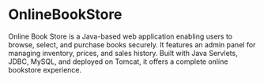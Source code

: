 # OnlineBookStore
Online Book Store is a Java-based web application enabling users to browse, select, and purchase books securely. It features an admin panel for managing inventory, prices, and sales history. Built with Java Servlets, JDBC, MySQL, and deployed on Tomcat, it offers a complete online bookstore experience.
